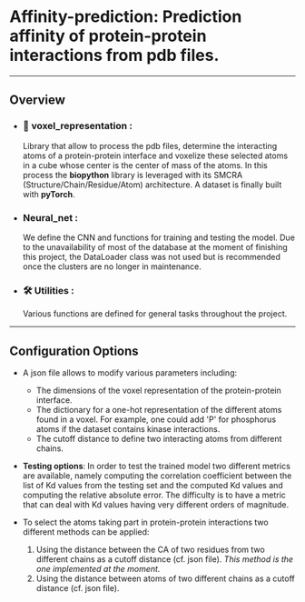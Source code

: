 # Affinity-prediction: Prediction affinity of protein-protein interactions from pdb files.

---

## Overview 

- ### 🧊 voxel_representation : 
  Library that allow to process the pdb files, determine the interacting atoms of a protein-protein
  interface and voxelize these selected atoms in a cube whose center is  the center of mass of the 
  atoms. In this process the **biopython** library is leveraged with its SMCRA (Structure/Chain/Residue/Atom) 
  architecture. A dataset is finally built with **pyTorch**. 
   
- ### Neural_net :
  We define the CNN and functions for training and testing the model. Due to the unavailability of most of the 
  database at the moment of finishing this project, the DataLoader class was not used but is recommended once
  the clusters are no longer in maintenance. 
  

- ### 🛠 Utilities : 
  Various functions are defined for general tasks throughout the project.

---

## Configuration Options
- A json file allows to modify various parameters including: 
  - The dimensions of the voxel representation of the protein-protein interface. 
  - The dictionary for a one-hot representation of the different atoms found in a voxel. For example, one could add 'P' 
    for phosphorus atoms if the dataset contains kinase interactions.
  - The cutoff distance to define two interacting atoms from different chains. 
  

- **Testing options**: 
    In order to test the trained model two different metrics are available, namely computing the correlation coefficient
    between the list of Kd values from the testing set and the computed Kd values and computing the relative absolute error.
    The difficulty is to have a metric that can deal with Kd values having very different orders of magnitude. 


- To select the atoms taking part in protein-protein interactions two different methods can be applied:
  1. Using the distance between the CA of two residues from two different chains as a cutoff distance (cf. json file). 
     *This method is the one implemented at the moment.* 
  2. Using the distance between atoms of two different chains as a cutoff distance (cf. json file).


